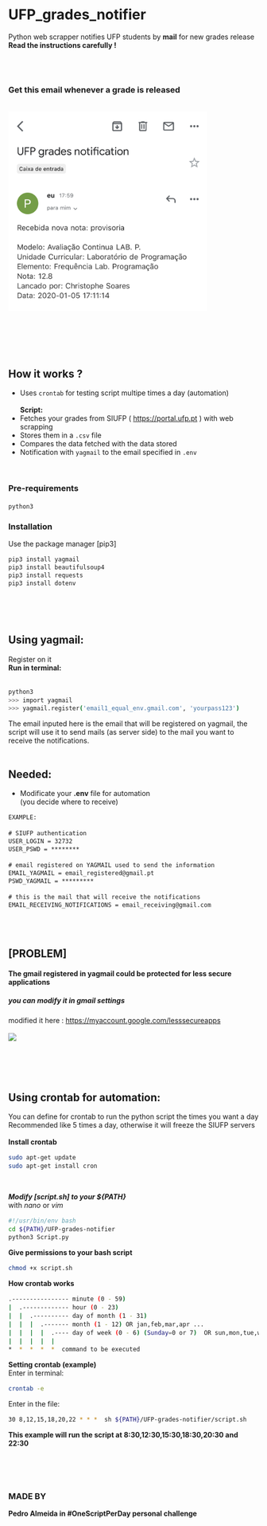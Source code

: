 # UFP_grades_notifier


Python web scrapper notifies UFP students by **mail** for new grades release <br>
__Read the instructions carefully !__

<br><br>

### Get this email whenever a grade is released

<br>


<img src="https://github.com/PedroAlmeidacode/UFP-grades-notifier/blob/master/IMG_2968.PNG"  width="400">



<br><br><br><br>

## How it works ?
- Uses ``crontab`` for testing script multipe times a day (automation)
<br><br> **Script:** <br>
- Fetches your grades from SIUFP  ( https://portal.ufp.pt )  with web scrapping
- Stores them in a ``.csv`` file
- Compares the data fetched with the data stored 
- Notification with ``yagmail`` to the email specified in ``.env``

<br>

### Pre-requirements
``python3``


### Installation

Use the package manager [pip3]
```shell
pip3 install yagmail
pip3 install beautifulsoup4 
pip3 install requests
pip3 install dotenv
```
<br><br><br>


## Using yagmail:
Register on it
<br>
**Run in terminal:**
```bash

python3
>>> import yagmail
>>> yagmail.register('email1_equal_env.gmail.com', 'yourpass123')
```
The email inputed here is the email that will be registered on yagmail,
the script will use it to send mails (as server side) to the mail 
you want to receive the notifications. 
<br><br>
## Needed:
- Modificate your **.env** file for automation<br>
 (you decide where to receive)
 ```.env
EXAMPLE:

# SIUFP authentication
USER_LOGIN = 32732
USER_PSWD = ********

# email registered on YAGMAIL used to send the information
EMAIL_YAGMAIL = email_registered@gmail.pt
PSWD_YAGMAIL = *********

# this is the mail that will receive the notifications
EMAIL_RECEIVING_NOTIFICATIONS = email_receiving@gmail.com
```

<br><br>

## [PROBLEM]
#### The gmail registered in yagmail could be protected for less secure applications<br>
##### you can modify it in gmail settings
modified it here :  https://myaccount.google.com/lesssecureapps
<br><br>
![](https://github.com/PedroAlmeidacode/UFP-grades-notifier/blob/master/Captura%20de%20ecr%C3%A3%20de%202020-04-29%2022-03-45.png)
<br><br>
<br><br><br>

## Using crontab for automation:
You can define for crontab to run the python script the times you want a day<br>
Recommended like 5 times a day, otherwise it will freeze the SIUFP servers
<br><br>
**Install crontab**
```bash
sudo apt-get update
sudo apt-get install cron
```
<br>

***Modify [script.sh] to your  ${PATH}***<br>
with _nano_ or _vim_<br>
```bash
#!/usr/bin/env bash
cd ${PATH}/UFP-grades-notifier
python3 Script.py
```

**Give permissions to your bash script**
```bash
chmod +x script.sh
```

**How crontab works**

```bash
.---------------- minute (0 - 59) 
|  .------------- hour (0 - 23)
|  |  .---------- day of month (1 - 31)
|  |  |  .------- month (1 - 12) OR jan,feb,mar,apr ... 
|  |  |  |  .---- day of week (0 - 6) (Sunday=0 or 7)  OR sun,mon,tue,wed,thu,fri,sat 
|  |  |  |  |
*  *  *  *  *  command to be executed
```

**Setting crontab (example)**<br>
Enter in terminal:<br>
```bash
crontab -e
```
Enter in the file:<br>
```bash
30 8,12,15,18,20,22 * * *  sh ${PATH}/UFP-grades-notifier/script.sh
```
**This example will run the script at 8:30,12:30,15:30,18:30,20:30 and 22:30**



<br><br><br><b>
### MADE BY 
Pedro Almeida
in #OneScriptPerDay personal challenge 


